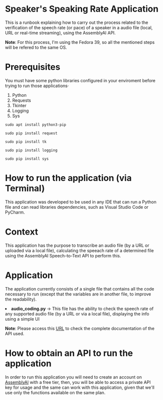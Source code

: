 # Speaker's Speaking Rate Application

This is a runbook explaining how to carry out the process related to the verification of the speech rate (or pace) of a speaker in a audio file (local, URL or real-time streaming), using the AssemblyAI API.

<strong>Note</strong>: For this process, I'm using the Fedora 39, so all the mentioned steps will be refered to the same OS. </ul>

# Prerequisites

You must have some python libraries configured in your enviroment before trying to run those applications·

1. Python
2. Requests
3. Tkinter
4. Logging
5. Sys

```
sudo apt install python3-pip

sudo pip install request

sudo pip install tk

sudo pip install logging

sudo pip install sys
```

# How to run the application (via Terminal)

This application was developed to be used in any IDE that can run a Python file and can read libraries dependencies, such as Visual Studio Code or PyCharm.

# Context

This application has the purpose to transcribe an audio file (by a URL or uploaded via a local file), calculating the speeach rate of a determined file using the AssemblyAI Speech-to-Text API to perform this.


# Application

The application currently consists of a single file that contains all the code necessary to run (except that the variables are in another file, to improve the readability).

<li><strong>audio_coding.py</strong> -> This file has the ability to check the speech rate of any supported audio file (by a URL or via a local file), displaying the info using a simple UI

<strong>Note</strong>: Please access this [URL](https://www.assemblyai.com/docs/speech-to-text/speech-recognition) to check the complete documentation of the API used.

# How to obtain an API to run the application

In order to run this application you will need to create an account on [AssemblyAI](https://www.assemblyai.com/) with a free tier, then, you will be able to access a private API key for usage and the same can work with this application, given that we'll use only the functions available on the same plan.





